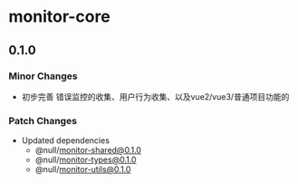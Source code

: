 # monitor-core

## 0.1.0

### Minor Changes

- 初步完善 错误监控的收集、用户行为收集、以及vue2/vue3/普通项目功能的

### Patch Changes

- Updated dependencies
  - @null/monitor-shared@0.1.0
  - @null/monitor-types@0.1.0
  - @null/monitor-utils@0.1.0
